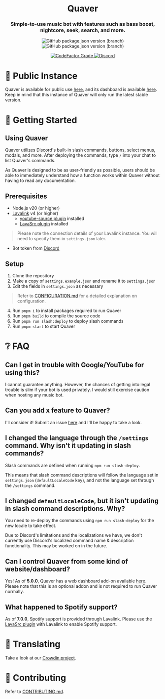 <h1 align="center" style="border-bottom: none;">Quaver</h1>
<h3 align="center">Simple-to-use music bot with features such as bass boost, nightcore, seek, search, and more.</h3>
<p align="center">
    <img alt="GitHub package.json version (branch)" src="https://img.shields.io/github/package-json/v/zptxdev/quaver/master?color=2a005b&label=stable&style=flat-square">
    <img alt="GitHub package.json version (branch)" src="https://img.shields.io/github/package-json/v/zptxdev/quaver/next?color=46041f&label=next&style=flat-square">
</p>
<p align="center">
    <a href="https://www.codefactor.io/repository/github/zptxdev/quaver/overview/next">
        <img alt="CodeFactor Grade" src="https://img.shields.io/codefactor/grade/github/zptxdev/quaver/next?style=flat-square">
    </a>
    <a href="https://go.zptx.dev/discord">
        <img alt="Discord" src="https://img.shields.io/discord/334654301651730432?label=chat%20with%20us&style=flat-square">
    </a>
</p>

# 🎵 Public Instance

Quaver is available for public use [here](https://go.zptx.dev/InviteQuaver), and its dashboard is available [here](https://quaver.zptx.dev). Keep in mind that this instance of Quaver will only run the latest stable version.

# 🚀 Getting Started

## Using Quaver

Quaver utilizes Discord's built-in slash commands, buttons, select menus, modals, and more. After deploying the commands, type `/` into your chat to list Quaver's commands.

As Quaver is designed to be as user-friendly as possible, users should be able to immediately understand how a function works within Quaver without having to read any documentation.

## Prerequisites

- Node.js v20 (or higher)
- [Lavalink](https://github.com/lavalink-devs/Lavalink) v4 (or higher)
  - [youtube-source plugin](https://github.com/lavalink-devs/youtube-source#plugin) installed
  - [LavaSrc plugin](https://github.com/topi314/LavaSrc#lavalink-usage) installed
> Please note the connection details of your Lavalink instance. You will need to specify them in `settings.json` later.
- Bot token from [Discord](https://discord.com/developers/applications)

## Setup

1. Clone the repository
2. Make a copy of `settings.example.json` and rename it to `settings.json`
3. Edit the fields in `settings.json` as necessary
> Refer to [CONFIGURATION.md](CONFIGURATION.md) for a detailed explanation on configuration.
4. Run `pnpm i` to install packages required to run Quaver
5. Run `pnpm build` to compile the source code
6. Run `pnpm run slash:deploy` to deploy slash commands
7. Run `pnpm start` to start Quaver

# ❔ FAQ

## Can I get in trouble with Google/YouTube for using this?

I cannot guarantee anything. However, the chances of getting into legal trouble is slim if your bot is used privately. I would still exercise caution when hosting any music bot.

## Can you add x feature to Quaver?

I'll consider it! Submit an issue [here](https://github.com/ZPTXDev/Quaver/issues) and I'll be happy to take a look.

## I changed the language through the `/settings` command. Why isn't it updating in slash commands?

Slash commands are defined when running `npm run slash-deploy`.

This means that slash command descriptions will follow the language set in `settings.json` (`defaultLocaleCode` key), and not the language set through the `/settings` command.

## I changed `defaultLocaleCode`, but it isn't updating in slash command descriptions. Why?

You need to re-deploy the commands using `npm run slash-deploy` for the new locale to take effect.

Due to Discord's limitations and the localizations we have, we don't currently use Discord's localized command name & description functionality. This may be worked on in the future.

## Can I control Quaver from some kind of website/dashboard?

Yes! As of **5.0.0**, Quaver has a web dashboard add-on available [here](https://github.com/ZPTXDev/Quaver-Web). Please note that this is an optional addon and is not required to run Quaver normally.

## What happened to Spotify support?

As of **7.0.0**, Spotify support is provided through Lavalink. Please use the [LavaSrc plugin](https://github.com/topi314/LavaSrc) with Lavalink to enable Spotify support.

# 💬 Translating

Take a look at our [Crowdin project](https://translate.zptx.dev).

# 📝 Contributing

Refer to [CONTRIBUTING.md](CONTRIBUTING.md).
